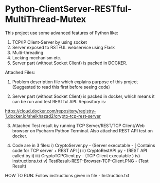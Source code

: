 # Python-ClientServer-RESTful-MultiThread-Mutex
This project use some advanced features of Python like:
1. TCP/IP Client-Server by using socket
2. Server exposed to RSTFUL webservice using Flask
3. Multi-threading
4. Locking mechanism etc.
5. Server part (without Socket Client)  is packed in DOCKER.


Attached Files: 

1. Problem description file which explains purpose of this project (Suggested to read this first before seeing code)

2. Server part (without Socket Client)  is packed in docker, which means it can be run and test RESTful API.  Repository is:

https://cloud.docker.com/repository/registry-1.docker.io/sheikhazad2/crypto-tcp-rest-server

3. Attached Test result by running TCP Server/REST/TCP Client/Web browser on Pycharm Python Terminal. Also attached REST API test on docker.

4. Code are in 3 files:
   i)   CryptoServer.py         -  (Server executable - [ Contains code for TCP server + REST API ])
   ii)  CryptoRestAPI.py        -  (REST API called by i) 
   iii) CryptoTCPClient.py      -  (TCP Client executable )
   iv) Instructions.txt
   v) TestResult-REST-Browser-TCP-Client.PNG   - (Test Result)



HOW TO RUN:
Follow instructions given in file - Instruction.txt